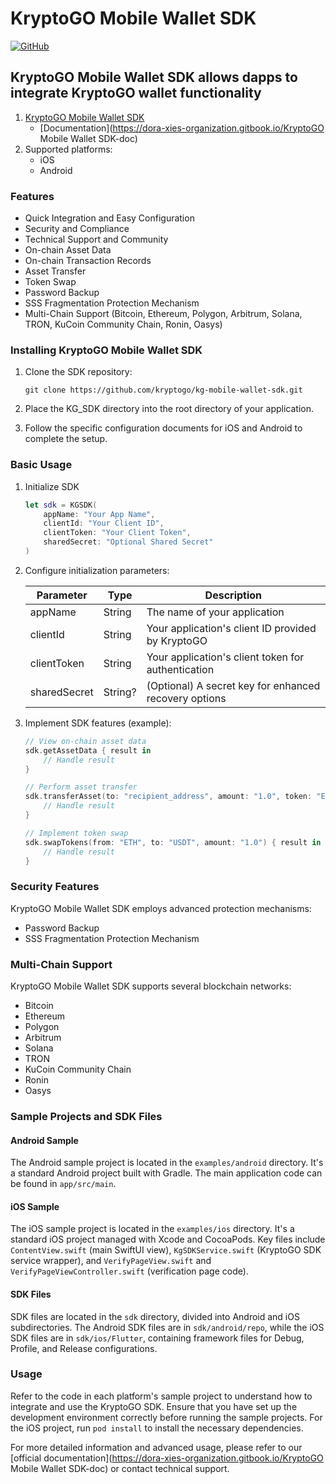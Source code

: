 # KryptoGO Mobile Wallet SDK

[![GitHub](https://img.shields.io/badge/GitHub-KryptoGO%20Mobile%20Wallet%20SDK-blue?style=flat-square&logo=github)](https://github.com/kryptogo/kg-mobile-wallet-sdk)

## KryptoGO Mobile Wallet SDK allows dapps to integrate KryptoGO wallet functionality

1. [KryptoGO Mobile Wallet SDK](https://github.com/kryptogo/kg-mobile-wallet-sdk)
   - [Documentation](https://dora-xies-organization.gitbook.io/KryptoGO Mobile Wallet SDK-doc)
2. Supported platforms:
   - iOS
   - Android

### Features

- Quick Integration and Easy Configuration
- Security and Compliance
- Technical Support and Community
- On-chain Asset Data
- On-chain Transaction Records
- Asset Transfer
- Token Swap
- Password Backup
- SSS Fragmentation Protection Mechanism
- Multi-Chain Support (Bitcoin, Ethereum, Polygon, Arbitrum, Solana, TRON, KuCoin Community Chain, Ronin, Oasys)

### Installing KryptoGO Mobile Wallet SDK

1. Clone the SDK repository:

   ```shell
   git clone https://github.com/kryptogo/kg-mobile-wallet-sdk.git
   ```

2. Place the KG_SDK directory into the root directory of your application.

3. Follow the specific configuration documents for iOS and Android to complete the setup.

### Basic Usage

1. Initialize SDK

   ```swift
   let sdk = KGSDK(
       appName: "Your App Name",
       clientId: "Your Client ID",
       clientToken: "Your Client Token",
       sharedSecret: "Optional Shared Secret"
   )
   ```

2. Configure initialization parameters:

   | Parameter | Type | Description |
   |-----------|------|-------------|
   | appName | String | The name of your application |
   | clientId | String | Your application's client ID provided by KryptoGO |
   | clientToken | String | Your application's client token for authentication |
   | sharedSecret | String? | (Optional) A secret key for enhanced recovery options |

3. Implement SDK features (example):

   ```swift
   // View on-chain asset data
   sdk.getAssetData { result in
       // Handle result
   }

   // Perform asset transfer
   sdk.transferAsset(to: "recipient_address", amount: "1.0", token: "ETH") { result in
       // Handle result
   }

   // Implement token swap
   sdk.swapTokens(from: "ETH", to: "USDT", amount: "1.0") { result in
       // Handle result
   }
   ```

### Security Features

KryptoGO Mobile Wallet SDK employs advanced protection mechanisms:

- Password Backup
- SSS Fragmentation Protection Mechanism

### Multi-Chain Support

KryptoGO Mobile Wallet SDK supports several blockchain networks:

- Bitcoin
- Ethereum
- Polygon
- Arbitrum
- Solana
- TRON
- KuCoin Community Chain
- Ronin
- Oasys

### Sample Projects and SDK Files

#### Android Sample
The Android sample project is located in the `examples/android` directory. It's a standard Android project built with Gradle. The main application code can be found in `app/src/main`.

#### iOS Sample
The iOS sample project is located in the `examples/ios` directory. It's a standard iOS project managed with Xcode and CocoaPods. Key files include `ContentView.swift` (main SwiftUI view), `KgSDKService.swift` (KryptoGO SDK service wrapper), and `VerifyPageView.swift` and `VerifyPageViewController.swift` (verification page code).

#### SDK Files
SDK files are located in the `sdk` directory, divided into Android and iOS subdirectories. The Android SDK files are in `sdk/android/repo`, while the iOS SDK files are in `sdk/ios/Flutter`, containing framework files for Debug, Profile, and Release configurations.

### Usage

Refer to the code in each platform's sample project to understand how to integrate and use the KryptoGO SDK. Ensure that you have set up the development environment correctly before running the sample projects. For the iOS project, run `pod install` to install the necessary dependencies.

For more detailed information and advanced usage, please refer to our [official documentation](https://dora-xies-organization.gitbook.io/KryptoGO Mobile Wallet SDK-doc) or contact technical support.
